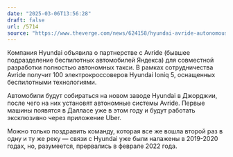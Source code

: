 ```yaml
---
date: "2025-03-06T13:56:28"
draft: false
url: /5714
source: "https://www.theverge.com/news/624158/hyundai-avride-autonomous-robotaxi-ioniq-5"
---
```


Компания Hyundai объявила о партнерстве с Avride (бывшее подразделение беспилотных автомобилей Яндекса) для совместной разработки полностью автономных такси. В рамках сотрудничества Avride получит 100 электрокроссоверов Hyundai Ioniq 5, оснащенных беспилотными технологиями.

Автомобили будут собираться на новом заводе Hyundai в Джорджии, после чего на них установят автономные системы Avride. Первые машины появятся в Далласе уже в этом году и будут работать эксклюзивно через приложение Uber.

Можно только поздравить команду, которая все же вошла второй раз в одну и ту же реку — связи с Hyundai уже были налажены в 2019-2020 годах, но, разумеется, прервались в феврале 2022 года.